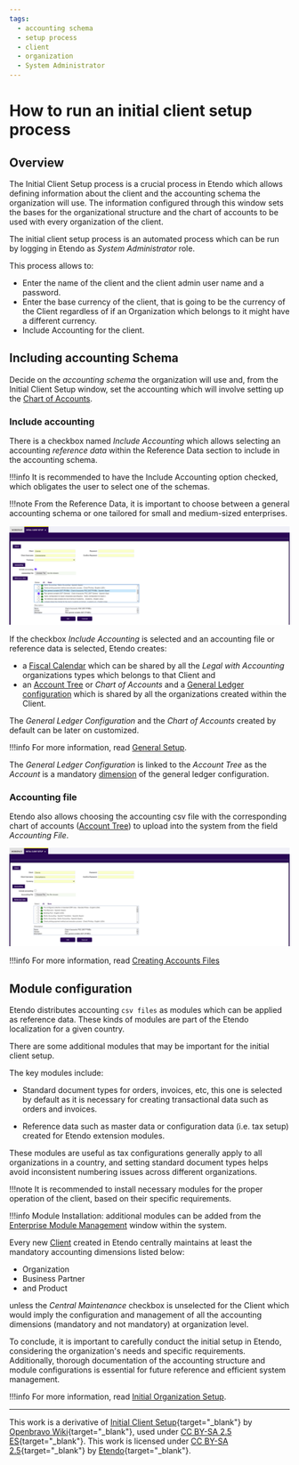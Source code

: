 ```yaml
---
tags: 
  - accounting schema
  - setup process
  - client
  - organization
  - System Administrator
---
```


#  How to run an initial client setup process

## Overview

The Initial Client Setup process is a crucial process in Etendo which allows defining information about the client and the accounting schema the organization will use. The information configured through this window sets the bases for the organizational structure and the chart of accounts to be used with every organization of the client. 

The initial client setup process is an automated process which can be run by logging in Etendo as *System Administrator* role.

This process allows to:

- Enter the name of the client and the client admin user name and a password.
- Enter the base currency of the client, that is going to be the currency of the Client regardless of if an Organization which belongs to it might have a different currency.
- Include Accounting for the client.

## Including accounting Schema

Decide on the *accounting schema* the organization will use and, from the Initial Client Setup window, set the accounting which will involve setting up the [Chart of Accounts](). 


### Include accounting

There is a checkbox named *Include Accounting* which allows selecting an accounting *reference data* within the Reference Data section to include in the accounting schema. 

!!!info
    It is recommended to have the Include Accounting option checked, which obligates the user to select one of the schemas.

!!!note
    From the Reference Data, it is important to choose between a general accounting schema or one tailored for small and medium-sized enterprises.



![](../../../assets/developer-guide/etendo-classic/how-to-guides/How_to_run_an_initial_client_setup_process-1.png)



If the checkbox *Include Accounting* is selected and an accounting file or reference data is selected, Etendo creates:

  - a [Fiscal Calendar](../../../basic-features/financial-management/accounting/setup/#fiscal-calendar.md) which can be shared by all the *Legal with Accounting* organizations types which belongs to that Client and 
  - an [Account Tree](../../../basic-features/financial-management/accounting/setup/#account-tree.md) or *Chart of Accounts* and a [General Ledger configuration](../../../basic-features/financial-management/accounting/setup/#glconfig.md) which is shared by all the organizations created within the Client.

The *General Ledger Configuration* and the *Chart of Accounts* created by default can be later on customized. 

!!!info
    For more information, read [General Setup](../../../basic-features/general-setup/getting-started/.md). 


The *General Ledger Configuration* is linked to the *Account Tree* as the *Account* is a mandatory [dimension](../../../basic-features/financial-management/accounting/setup/#dimension.md) of the general ledger configuration.

### Accounting file 

Etendo also allows choosing the accounting csv file with the corresponding chart of accounts ([Account Tree](../../../basic-features/financial-management/accounting/setup/#account-tree.md)) to upload into the system from the field *Accounting File*. 

![](../../../assets/developer-guide/etendo-classic/how-to-guides/How_to_run_an_initial_client_setup_process-2.png)

!!!info
    For more information, read [Creating Accounts Files]() 

## Module configuration

Etendo distributes accounting `csv files` as modules which can be applied as reference data. These kinds of modules are part of the Etendo localization for a given country.

There are some additional modules that may be important for the initial client setup.

The key modules include:

- Standard document types for orders, invoices, etc, this one is selected by default as it is necessary for creating transactional data such as orders and invoices.

- Reference data such as master data or configuration data (i.e. tax setup) created for Etendo extension modules.

These modules are useful as tax configurations generally apply to all organizations in a country, and setting standard document types helps avoid inconsistent numbering issues across different organizations.

!!!note
    It is recommended to install necessary modules for the proper operation of the client, based on their specific requirements.


!!!info
    Module Installation: additional modules can be added from the [Enterprise Module Management](../../../basic-features/general-setup/enterprise-model/#enterprise-module-management.md) window within the system.


Every new [Client](../../../basic-features/general-setup/client/.md) created in Etendo centrally maintains at least the mandatory accounting dimensions listed below:

- Organization
- Business Partner
- and Product

unless the *Central Maintenance* checkbox is unselected for the Client which would imply the configuration and management of all the accounting dimensions (mandatory and not mandatory) at organization level.

To conclude, it is important to carefully conduct the initial setup in Etendo, considering the organization's needs and specific requirements. Additionally, thorough documentation of the accounting structure and module configurations is essential for future reference and efficient system management.


!!!info
    For more information, read [Initial Organization Setup](../../../basic-features/general-setup/enterprise-model/#initial-organization-setup.md).

---

This work is a derivative of [Initial Client Setup](https://wiki.openbravo.com/wiki/Initial_Client_Setup){target="\_blank"} by [Openbravo Wiki](http://wiki.openbravo.com/wiki/Welcome_to_Openbravo){target="\_blank"}, used under [CC BY-SA 2.5 ES](https://creativecommons.org/licenses/by-sa/2.5/es/){target="\_blank"}. This work is licensed under [CC BY-SA 2.5](https://creativecommons.org/licenses/by-sa/2.5/){target="\_blank"} by [Etendo](https://etendo.software){target="\_blank"}.
